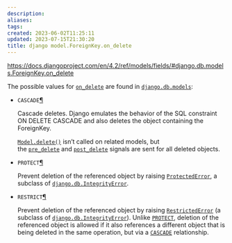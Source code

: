 ```yaml
---
description:
aliases: 
tags: 
created: 2023-06-02T11:25:11
updated: 2023-07-15T21:30:20
title: django model.ForeignKey.on_delete
---
```

https://docs.djangoproject.com/en/4.2/ref/models/fields/#django.db.models.ForeignKey.on_delete

The possible values for [`on_delete`](https://docs.djangoproject.com/en/4.2/ref/models/fields/#django.db.models.ForeignKey.on_delete "django.db.models.ForeignKey.on_delete") are found in [`django.db.models`](https://docs.djangoproject.com/en/4.2/topics/db/models/#module-django.db.models "django.db.models"):

- `CASCADE`[¶](https://docs.djangoproject.com/en/4.2/ref/models/fields/#django.db.models.CASCADE "Permalink to this definition")
    
    Cascade deletes. Django emulates the behavior of the SQL constraint ON DELETE CASCADE and also deletes the object containing the ForeignKey.
    
    [`Model.delete()`](https://docs.djangoproject.com/en/4.2/ref/models/instances/#django.db.models.Model.delete "django.db.models.Model.delete") isn’t called on related models, but the [`pre_delete`](https://docs.djangoproject.com/en/4.2/ref/signals/#django.db.models.signals.pre_delete "django.db.models.signals.pre_delete") and [`post_delete`](https://docs.djangoproject.com/en/4.2/ref/signals/#django.db.models.signals.post_delete "django.db.models.signals.post_delete") signals are sent for all deleted objects.
    
- `PROTECT`[¶](https://docs.djangoproject.com/en/4.2/ref/models/fields/#django.db.models.PROTECT "Permalink to this definition")
    
    Prevent deletion of the referenced object by raising [`ProtectedError`](https://docs.djangoproject.com/en/4.2/ref/exceptions/#django.db.models.ProtectedError "django.db.models.ProtectedError"), a subclass of [`django.db.IntegrityError`](https://docs.djangoproject.com/en/4.2/ref/exceptions/#django.db.IntegrityError "django.db.IntegrityError").
    
- `RESTRICT`[¶](https://docs.djangoproject.com/en/4.2/ref/models/fields/#django.db.models.RESTRICT "Permalink to this definition")
    
    Prevent deletion of the referenced object by raising [`RestrictedError`](https://docs.djangoproject.com/en/4.2/ref/exceptions/#django.db.models.RestrictedError "django.db.models.RestrictedError") (a subclass of [`django.db.IntegrityError`](https://docs.djangoproject.com/en/4.2/ref/exceptions/#django.db.IntegrityError "django.db.IntegrityError")). Unlike [`PROTECT`](https://docs.djangoproject.com/en/4.2/ref/models/fields/#django.db.models.PROTECT "django.db.models.PROTECT"), deletion of the referenced object is allowed if it also references a different object that is being deleted in the same operation, but via a [`CASCADE`](https://docs.djangoproject.com/en/4.2/ref/models/fields/#django.db.models.CASCADE "django.db.models.CASCADE") relationship.
